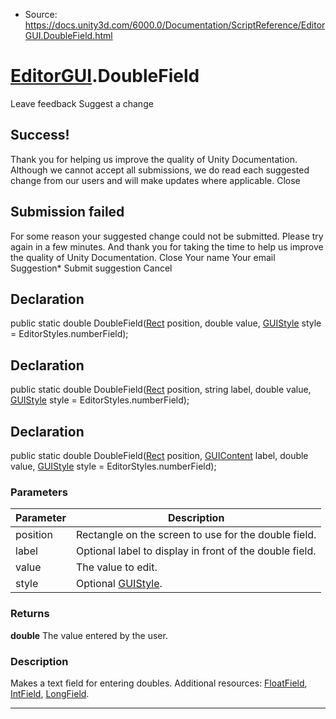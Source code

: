 * Source: https://docs.unity3d.com/6000.0/Documentation/ScriptReference/EditorGUI.DoubleField.html

#  [EditorGUI](https://docs.unity3d.com/6000.0/Documentation/ScriptReference/EditorGUI.html).DoubleField
Leave feedback
Suggest a change
## Success!
Thank you for helping us improve the quality of Unity Documentation. Although we cannot accept all submissions, we do read each suggested change from our users and will make updates where applicable.
Close
## Submission failed
For some reason your suggested change could not be submitted. Please <a>try again</a> in a few minutes. And thank you for taking the time to help us improve the quality of Unity Documentation.
Close
Your name Your email Suggestion* Submit suggestion
Cancel
## Declaration
public static double DoubleField([Rect](https://docs.unity3d.com/6000.0/Documentation/ScriptReference/Rect.html) position, double value, [GUIStyle](https://docs.unity3d.com/6000.0/Documentation/ScriptReference/GUIStyle.html) style = EditorStyles.numberField); 
## Declaration
public static double DoubleField([Rect](https://docs.unity3d.com/6000.0/Documentation/ScriptReference/Rect.html) position, string label, double value, [GUIStyle](https://docs.unity3d.com/6000.0/Documentation/ScriptReference/GUIStyle.html) style = EditorStyles.numberField); 
## Declaration
public static double DoubleField([Rect](https://docs.unity3d.com/6000.0/Documentation/ScriptReference/Rect.html) position, [GUIContent](https://docs.unity3d.com/6000.0/Documentation/ScriptReference/GUIContent.html) label, double value, [GUIStyle](https://docs.unity3d.com/6000.0/Documentation/ScriptReference/GUIStyle.html) style = EditorStyles.numberField); 
### Parameters
Parameter | Description  
---|---  
position | Rectangle on the screen to use for the double field.  
label | Optional label to display in front of the double field.  
value | The value to edit.  
style | Optional [GUIStyle](https://docs.unity3d.com/6000.0/Documentation/ScriptReference/GUIStyle.html).  
### Returns
**double** The value entered by the user. 
### Description
Makes a text field for entering doubles.
Additional resources: [FloatField](https://docs.unity3d.com/6000.0/Documentation/ScriptReference/EditorGUI.FloatField.html), [IntField](https://docs.unity3d.com/6000.0/Documentation/ScriptReference/EditorGUI.IntField.html), [LongField](https://docs.unity3d.com/6000.0/Documentation/ScriptReference/EditorGUI.LongField.html).
* * *
